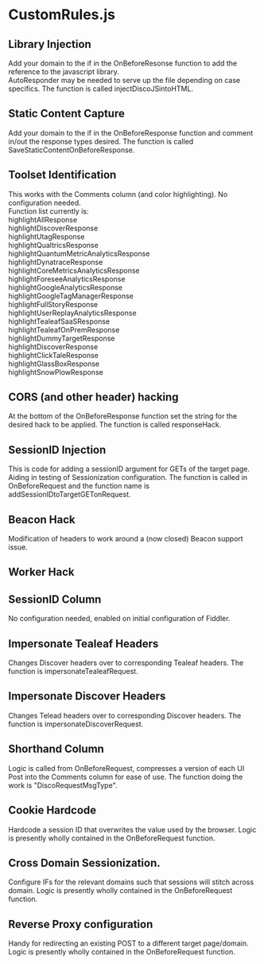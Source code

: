 # CustomRules.js

## Library Injection
Add your domain to the if in the OnBeforeResonse function to add the reference to the javascript library.  
AutoResponder may be needed to serve up the file depending on case specifics.
The function is called injectDiscoJSintoHTML.

##  Static Content Capture
Add your domain to the if in the OnBeforeResponse function and comment in/out the response types desired.
The function is called SaveStaticContentOnBeforeResponse.


##  Toolset Identification
This works with the Comments column (and color highlighting).  No configuration needed.</br>
Function list currently is:</br>
highlightAllResponse</br>
highlightDiscoverResponse</br>
highlightUtagResponse</br>
highlightQualtricsResponse</br>
highlightQuantumMetricAnalyticsResponse</br>
highlightDynatraceResponse</br>
highlightCoreMetricsAnalyticsResponse</br>
highlightForeseeAnalyticsResponse</br>
highlightGoogleAnalyticsResponse</br>
highlightGoogleTagManagerResponse</br>
highlightFullStoryResponse</br>
highlightUserReplayAnalyticsResponse</br>
highlightTealeafSaaSResponse</br>
highlightTealeafOnPremResponse</br>
highlightDummyTargetResponse</br>
highlightDiscoverResponse</br>
highlightClickTaleResponse</br>
highlightGlassBoxResponse</br>
highlightSnowPlowResponse</br>


##  CORS (and other header) hacking
At the bottom of the OnBeforeResponse function set the string for the desired hack to be applied.
The function is called responseHack.


##  SessionID Injection
This is code for adding a sessionID argument for GETs of the target page.  Aiding in testing of Sessionization configuration.
The function is called in OnBeforeRequest and the function name is addSessionIDtoTargetGETonRequest.

##  Beacon Hack
Modification of headers to work around a (now closed) Beacon support issue.

##  Worker Hack

##  SessionID Column
No configuration needed, enabled on initial configuration of Fiddler.

##  Impersonate Tealeaf Headers
Changes Discover headers over to corresponding Tealeaf headers.
The function is impersonateTealeafRequest.

##  Impersonate Discover Headers
Changes Telead headers over to corresponding Discover headers.
The function is impersonateDiscoverRequest.

##  Shorthand Column
Logic is called from OnBeforeRequest, compresses a version of each UI Post into the Comments column for ease of use.
The function doing the work is "DiscoRequestMsgType".

##  Cookie Hardcode
Hardcode a session ID that overwrites the value used by the browser.
Logic is presently wholly contained in the OnBeforeRequest function.

##  Cross Domain Sessionization.
Configure IFs for the relevant domains such that sessions will stitch across domain.
Logic is presently wholly contained in the OnBeforeRequest function.

## Reverse Proxy configuration
Handy for redirecting an existing POST to a different target page/domain.
Logic is presently wholly contained in the OnBeforeRequest function.














